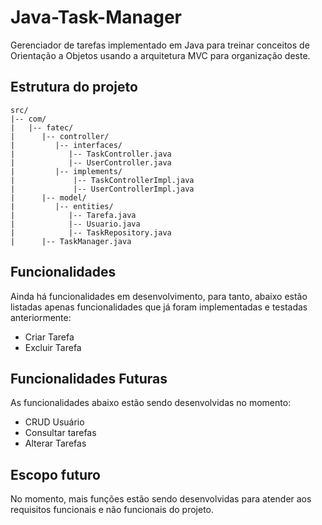 # Java-Task-Manager
Gerenciador de tarefas implementado em Java para treinar conceitos de Orientação a Objetos usando a arquitetura MVC para organização deste.

## Estrutura do projeto

```
src/
|-- com/
|   |-- fatec/
|      |-- controller/
|         |-- interfaces/
|            |-- TaskController.java
|            |-- UserController.java
|         |-- implements/
|             |-- TaskControllerImpl.java
|             |-- UserControllerImpl.java
|      |-- model/
|         |-- entities/
|            |-- Tarefa.java
|            |-- Usuario.java
|            |-- TaskRepository.java
|      |-- TaskManager.java
```

## Funcionalidades
Ainda há funcionalidades em desenvolvimento, para tanto, abaixo estão listadas apenas funcionalidades que já foram implementadas e testadas anteriormente:

- Criar Tarefa
- Excluir Tarefa

## Funcionalidades Futuras

As funcionalidades abaixo estão sendo desenvolvidas no momento:

- CRUD Usuário
- Consultar tarefas
- Alterar Tarefas

## Escopo futuro
No momento, mais funções estão sendo desenvolvidas para atender aos requisitos funcionais e não funcionais do projeto.

